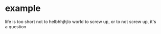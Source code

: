 example
=======
life is too short not to helbhhjhjlo world
to screw up, or to not screw up, it's a question
